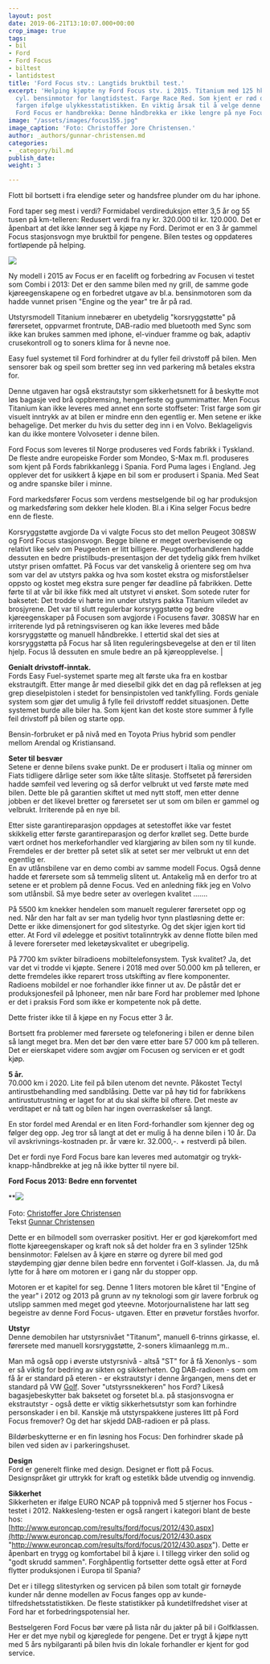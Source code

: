 ```yaml
---
layout: post
date: 2019-06-21T13:10:07.000+00:00
crop_image: true
tags:
- bil
- Ford
- Ford Focus
- biltest
- lantidstest
title: 'Ford Focus stv.: Langtids bruktbil test.'
excerpt: 'Helping kjøpte ny Ford Focus stv. i 2015. Titanium med 125 hk 1 liters 3
  cyl. bensinmotor for langtidstest. Farge Race Red. Som kjent er rød den sikreste
  fargen ifølge ulykkesstatistikken. En viktig årsak til å velge denne modellen av
  Ford Focus er handbrekka: Denne håndbrekka er ikke lengre på nye Focus. '
image: "/assets/images/focus155.jpg"
image_caption: 'Foto: Christoffer Jore Christensen.'
author: _authors/gunnar-christensen.md
categories:
- _category/bil.md
publish_date: 
weight: 3

---
```

Flott bil bortsett i fra elendige seter og handsfree plunder om du har iphone.

Ford taper seg mest i verdi? Formidabel verdireduksjon etter 3,5 år og 55 tusen på km-telleren: Redusert verdi fra ny kr. 320.000 til kr. 120.000. Det er åpenbart at det ikke lønner seg å kjøpe ny Ford. Derimot er en 3 år gammel Focus stasjonsvogn mye bruktbil for pengene. Bilen testes og oppdateres fortløpende på helping.

![](https://wwww.helping.no/assets/images/focus155.jpg)

Ny modell i 2015 av Focus er en facelift og forbedring av Focusen vi testet som Combi i 2013: Det er den samme bilen med ny grill, de samme gode kjøreegenskapene og en forbedret utgave av bl.a. bensinmotoren som da hadde vunnet prisen "Engine og the year" tre år på rad.

Utstyrsmodell Titanium innebærer en ubetydelig "korsryggstøtte" på førersetet, oppvarmet frontrute, DAB-radio med bluetooth med Sync som ikke kan brukes sammen med iphone, el-vinduer framme og bak, adaptiv crusekontroll og to soners klima for å nevne noe.

Easy fuel systemet til Ford forhindrer at du fyller feil drivstoff på bilen. Men sensorer bak og speil som bretter seg inn ved parkering må betales ekstra for.

Denne utgaven har også ekstrautstyr som sikkerhetsnett for å beskytte mot løs bagasje ved brå oppbremsing, hengerfeste og gummimatter. Men Focus Titanium kan ikke leveres med annet enn sorte stoffseter: Trist farge som gir visuelt inntrykk av at bilen er mindre enn den egentlig er. Men setene er ikke behagelige. Det merker du hvis du setter deg inn i en Volvo. Beklageligvis kan du ikke montere Volvoseter i denne bilen.

Ford Focus som leveres til Norge produseres ved Fords fabrikk i Tyskland. De fleste andre europeiske Forder som Mondeo, S-Max m.fl. produseres som kjent på Fords fabrikkanlegg i Spania. Ford Puma lages i England. Jeg opplever det for usikkert å kjøpe en bil som er produsert i Spania. Med Seat og andre spanske biler i minne.

Ford markedsfører Focus som verdens mestselgende bil og har produksjon og markedsføring som dekker hele kloden. Bl.a i Kina selger Focus bedre enn de fleste.

Korsryggstøtte avgjorde Da vi valgte Focus sto det mellon Peugeot 308SW og Ford Focus stasjonsvogn. Begge bilene er meget overbevisende og relativt like selv om Peugeoten er litt billigere. Peugeotforhandleren hadde dessuten en bedre pristilbuds-presentasjon der det tydelig gikk frem hvilket utstyr prisen omfattet. På Focus var det vanskelig å orientere seg om hva som var del av utstyrs pakka og hva som kostet ekstra og misforståelser oppsto og kostet meg ekstra sure penger før deadline på fabrikken. Dette førte til at vår bil ikke fikk med alt utstyret vi ønsket. Som sotede ruter for baksetet: Det trodde vi hørte inn under utstyrs pakka Titanium viledet av brosjyrene. Det var til slutt regulerbar korsryggstøtte og bedre kjøreegenskaper på Focusen som avgjorde i Focusens favør. 308SW har en irriterende lyd på retningsviseren og kan ikke leveres med både korsryggstøtte og manuell håndbrekke. I ettertid skal det sies at korsryggstøtta på Focus har så liten reguleringsbevegelse at den er til liten hjelp. Focus lå dessuten en smule bedre an på kjøreopplevelse. |

**Genialt drivstoff-inntak.**  
Fords Easy Fuel-systemet sparte meg alt første uka fra en kostbar ekstrautgift. Etter mange år med dieselbil gikk det en dag på refleksen at jeg grep dieselpistolen i stedet for bensinpistolen ved tankfylling. Fords geniale system som gjør det umulig å fylle feil drivstoff reddet situasjonen. Dette systemet burde alle biler ha. Som kjent kan det koste store summer å fylle feil drivstoff på bilen og starte opp.

Bensin-forbruket er på nivå med en Toyota Prius hybrid som pendler mellom Arendal og Kristiansand. 

**Seter til besvær**  
Setene er denne bilens svake punkt. De er produsert i Italia og minner om Fiats tidligere dårlige seter som ikke tålte slitasje. Stoffsetet på førersiden hadde sømfeil ved levering og så derfor velbrukt ut ved første møte med bilen. Dette ble på garantien skiftet ut med nytt stoff, men etter denne jobben er det likevel bretter og førersetet ser ut som om bilen er gammel og velbrukt. Irriterende på en nye bil.

Etter siste garantireparasjon oppdages at setestoffet ikke var festet skikkelig etter første garantireparasjon og derfor krøllet seg. Dette burde vært ordnet hos merkeforhandler ved klargjøring av bilen som ny til kunde. Fremdeles er der bretter på setet slik at setet ser mer velbrukt ut enn det egentlig er.  
En av utlånsbilene var en demo combi av samme modell Focus. Også denne hadde et førersete som så temmelig slitent ut. Antakelig må en derfor tro at setene er et problem på denne Focus. Ved en anledning fikk jeg en Volvo som utlånsbil. Så mye bedre seter av overlegen kvalitet .......

På 5500 km knekker hendelen som manuelt regulerer førersetet opp og ned. Når den har falt av ser man tydelig hvor tynn plastløsning dette er: Dette er ikke dimensjonert for god slitestyrke. Og det skjer igjen kort tid etter. At Ford vil ødelegge et positivt totalinntrykk av denne flotte bilen med å levere forerseter med leketøyskvalitet er ubegripelig.

På 7700 km svikter bilradioens mobiltelefonsystem. Tysk kvalitet? Ja, det var det vi trodde vi kjøpte. Senere i 2018 med over 50.000 km på telleren, er dette fremdeles ikke reparert tross utskifting av flere komponenter. Radioens mobildel er noe forhandler ikke finner ut av. De påstår det er produksjonesfeil på Iphoneer, men når bare Ford har problemer med Iphone er det i praksis Ford som ikke er kompetente nok på dette.

Dette frister ikke til å kjøpe en ny Focus etter 3 år.

Bortsett fra problemer med førersete og telefonering i bilen er denne bilen så langt meget bra. Men det bør den være etter bare 57 000 km på telleren. Det er eierskapet videre som avgjør om Focusen og servicen er et godt kjøp.

**5 år.**  
70\.000 km i 2020. Lite feil på bilen utenom det nevnte. Påkostet Tectyl antirustbehandling med sandblåsing. Dette var på høy tid for fabrikkens antirustutrustning er laget for at du skal skifte bil oftere. Det meste av verditapet er nå tatt og bilen har ingen overraskelser så langt. 

En stor fordel med Arendal er en liten Ford-forhandler som kjenner deg og følger deg opp. Jeg tror så langt at det er mulig å ha denne bilen i 10 år. Da vil avskrivnings-kostnaden pr. år være kr. 32.000,-. + restverdi på bilen.

Det er fordi nye Ford Focus bare kan leveres med automatgir og trykk-knapp-håndbrekke at jeg nå ikke bytter til nyere bil. 

**Ford Focus 2013: Bedre enn forventet**

\**![](https://wwww.helping.no/assets/images/focus1.jpg)

Foto: [Christoffer Jore Christensen](http://www.helping.no/christoffer.htm)  
Tekst [Gunnar Christensen](http://www.helping.no/gunnar.htm)

Dette er en bilmodell som overrasker positivt. Her er god kjørekomfort med flotte kjøreegenskaper og kraft nok så det holder fra en 3 sylinder 125hk bensinmotor: Følelsen av å kjøre en større og dyrere bil med god støydemping gjør denne bilen bedre enn forventet i Golf-klassen. Ja, du må lytte for å høre om motoren er i gang når du stopper opp.

Motoren er et kapitel for seg. Denne 1 liters motoren ble kåret til "Engine of the year" i 2012 og 2013 på grunn av ny teknologi som gir lavere forbruk og utslipp sammen med meget god yteevne. Motorjournalistene har latt seg begeistre av denne Ford Focus- utgaven. Etter en prøvetur forståes hvorfor.

**Utstyr**  
Denne demobilen har utstyrsnivået "Titanum", manuell 6-trinns girkasse, el. førersete med manuell korsryggstøtte, 2-soners klimaanlegg m.m..

Man må også opp i øverste utstyrsnivå - altså "ST" for å få Xenonlys - som er så viktig for bedring av sikten og sikkerheten. Og DAB-radioen - som om få år er standard på eteren - er ekstrautstyr i denne årgangen, mens det er standard på VW [Golf](http://www.helping.no/golf7.htm). Sover "utstyrssnekkeren" hos Ford? Likeså bagasjebeskytter bak baksetet og forsetet bl.a. på stasjonsvogna er ekstrautstyr - også dette er viktig sikkerhetsutstyr som kan forhindre personskader i en bil. Kanskje må utstyrspakkene justeres litt på Ford  
Focus fremover? Og det har skjedd DAB-radioen er på plass.

Bildørbeskytterne er en fin løsning hos Focus: Den forhindrer skade på  
bilen ved siden av i parkeringshuset.

**Design**  
Ford er generelt flinke med design. Designet er flott på Focus. Designspråket gir uttrykk for kraft og estetikk både utvendig og innvendig.

**Sikkerhet**  
Sikkerheten er ifølge EURO NCAP på toppnivå med 5 stjerner hos Focus - testet i 2012. Nakkesleng-testen er også rangert i kategori blant de beste hos:  
[http://www.euroncap.com/results/ford/focus/2012/430.aspx](http://www.euroncap.com/results/ford/focus/2012/430.aspx "http://www.euroncap.com/results/ford/focus/2012/430.aspx"). Dette er åpenbart en trygg og komfortabel bil å kjøre i. I tillegg virker den solid og "godt skrudd sammen". Forghåpentlig fortsetter dette også etter at Ford flytter produksjonen i Europa til Spania?

Det er i tillegg slitestyrken og servicen på bilen som totalt gir fornøyde kunder når denne modellen av Focus fanges opp av kunde-tilfredshetsstatistikken. De fleste statistikker på kundetilfredshet viser at Ford har et forbedringspotensial her.

Bestselgeren Ford Focus bør være på lista når du jakter på bil i Golfklassen. Her er det mye nybil og kjøreglede for pengene. Det er trygt å kjøpe nytt med 5 års nybilgaranti på bilen hvis din lokale forhandler er kjent for god service.
